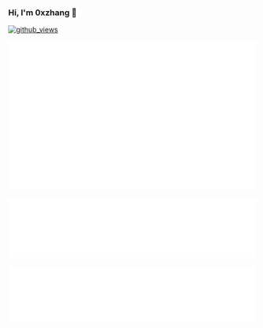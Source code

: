 ### Hi, I'm 0xzhang 👋
[![github_views](https://komarev.com/ghpvc/?username=0xzhang)](https://github.com/0xzhang/0xzhang/)

<!--
**0xzhang/0xzhang** is a ✨ _special_ ✨ repository because its `README.md` (this file) appears on your GitHub profile.

- I am a C++ developer working in ChengDu, China.
- My interests are mainly in high-performance computing, and I also focus on compilers, operating systems, computer graphics and other areas.

Here are some ideas to get you started:

- 🔭 I’m currently working on ...
- 🌱 I’m currently learning ...
- 👯 I’m looking to collaborate on ...
- 🤔 I’m looking for help with ...
- 💬 Ask me about ...
- 📫 How to reach me: ...
- 😄 Pronouns: ...
- ⚡ Fun fact: ...

[![0xzhang's GitHub stats](https://github-readme-stats.vercel.app/api?username=0xzhang&show_icons=true&theme=buefy)]()
[![Top Langs](https://github-readme-stats.vercel.app/api/top-langs/?username=0xzhang&layout=compact)]()
	<img src="https://github-readme-stats.vercel.app/api/top-langs/?username=0xzhang&layout=compact&hide_border=true">

<p>
	<img src="https://github-readme-stats.vercel.app/api?username=0xzhang&show_icons=true&theme=buefy&hide_border=true">
</p>

-->

<p align="center">
	<a href="https://github.com/0xzhang"><img src="https://raw.githubusercontent.com/0xzhang/0xzhang/master/github-metrics.svg" alt="metrics"></a>
<p align="center">
	<a href="https://github.com/0xzhang"><img src="https://raw.githubusercontent.com/0xzhang/0xzhang/master/reactions.svg" alt="reactions"></a>
<p align="center">
	<a href="https://github.com/0xzhang"><img src="https://raw.githubusercontent.com/0xzhang/0xzhang/master/languages.svg" alt="languages"></a>
